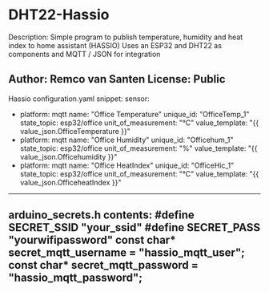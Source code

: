 # DHT22-Hassio

Description: Simple program to publish temperature, humidity and heat index to home assistant (HASSIO)
Uses an ESP32 and DHT22 as components and MQTT / JSON for integration

Author: Remco van Santen
License: Public
----
Hassio configuration.yaml snippet:
sensor:
  - platform: mqtt
    name: "Office Temperature"
    unique_id: "OfficeTemp_1"
    state_topic: esp32/office
    unit_of_measurement: "°C"
    value_template: "{{ value_json.OfficeTemperature }}"
  - platform: mqtt
    name: "Office Humidity"
    unique_id: "Officehum_1"
    state_topic: esp32/office
    unit_of_measurement: "%"
    value_template: "{{ value_json.Officehumidity }}"
  - platform: mqtt
    name: "Office HeatIndex"
    unique_id: "OfficeHic_1"
    state_topic: esp32/office
    unit_of_measurement: "°C"
    value_template: "{{ value_json.OfficeheatIndex }}"
-----
arduino_secrets.h contents:
#define SECRET_SSID "your_ssid"
#define SECRET_PASS "yourwifipassword"
const char* secret_mqtt_username = "hassio_mqtt_user";
const char* secret_mqtt_password = "hassio_mqtt_password";
 -----
